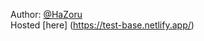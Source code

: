 Author: [@HaZoru](https://github.com/HaZoru)                                                                                                                       
Hosted [here] (https://test-base.netlify.app/)
